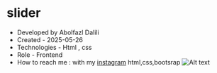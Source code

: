 # slider
- Developed by Abolfazl Dalili
- Created - 2025-05-26
- Technologies  - Html , css 
- Role - Frontend
- How to reach me : with my [instagram](https://www.instagram.com/abolfazl_dalili2023)
html,css,bootsrap
![Alt text](https://github.com/slider/slider/Images/slider.png)

